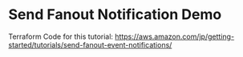 # Send Fanout Notification Demo
Terraform Code for this tutorial:
https://aws.amazon.com/jp/getting-started/tutorials/send-fanout-event-notifications/